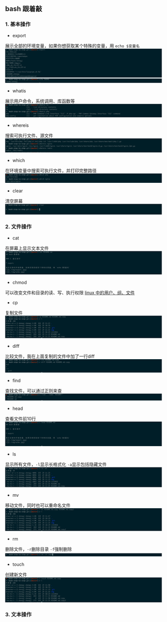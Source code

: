 ## bash 跟着敲

### 1. 基本操作

* export 

展示全部的环境变量，如果你想获取某个特殊的变量，用 `echo $变量名`
![](./img/export.jpg)
![](./img/echo.jpg)

* whatis

展示用户命令，系统调用、库函数等
![](./img/whatis.png)

* whereis

搜索可执行文件、源文件
![](./img/whereis.png)

* which

在环境变量中搜索可执行文件，并打印完整路径
![](./img/which.jpg)

* clear

清空屏幕
![](./img/clear.png)

### 2. 文件操作

* cat

在屏幕上显示文本文件
![](./img/cat.jpg)

* chmod

可以改变文件和目录的读、写、执行权限
[linux 中的用户、组、文件][1]

* cp

复制文件
![](./img/copy.jpg)

* diff

比较文件，我在上面复制的文件中加了一行diff
![](./img/diff.jpg)

* find

查找文件，可以通过正则来查
![](./img/find.jpg)

* head

查看文件前10行
![](./img/head.jpg)

* ls

显示所有文件，`-l`显示长格式化 `-a`显示包括隐藏文件
![](./img/ls.jpg)

* mv

移动文件，同时也可以重命名文件
![](./img/mv.jpg)

* rm

删除文件，`-r`删除目录 `-f`强制删除
![](./img/rm.jpg)

* touch

创建新文件
![](./img/touch.jpg)

### 3. 文本操作






[1]:http://omgzui.pub/linux